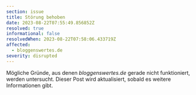 ```yaml
---
section: issue
title: Störung behoben
date: 2023-08-22T07:55:49.856852Z
resolved: true
informational: false
resolvedWhen: 2023-08-22T07:58:06.433719Z
affected:
  - bloggenswertes.de
severity: disrupted
---
```

Mögliche Gründe, aus denen *bloggenswertes.de* gerade nicht funktioniert, werden untersucht. Dieser Post wird aktualisiert, sobald es weitere Informationen gibt.

        